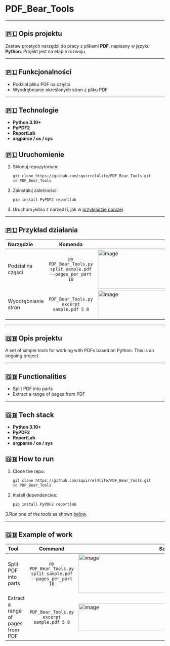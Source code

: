 # PDF_Bear_Tools

---

## 🇵🇱 Opis projektu
Zestaw prostych narzędzi do pracy z plikami **PDF**, napisany w języku **Python**. Projekt jest na etapie rozwoju.

---

## 🇵🇱 Funkcjonalności
- Podział pliku PDF na części
- Wyodrębnianie określonych stron z pliku PDF

---

## 🇵🇱 Technologie
- **Python 3.10+**
- **PyPDF2**
- **ReportLab**
- **argparse / os / sys**

## 🇵🇱 Uruchomienie
1. Sklonuj repozytorium:  
   ```bash
   git clone https://github.com/squirrel4life/PDF_Bear_Tools.git
   cd PDF_Bear_Tools
   ```
2. Zainstaluj zależności:  
   ```bash
   pip install PyPDF2 reportlab
   ```
3. Uruchom jedno z narzędzi, jak w [przykładzie poniżej](#-przykład-działania). 

---

## 🇵🇱 Przykład działania

|Narzędzie|Komenda|Zrzut ekranu|
|:-------------|:-----:|------------|
|Podział na części|`py PDF_Bear_Tools.py split sample.pdf --pages_per_part 10`|<img width="597" height="123" alt="image" src="https://github.com/user-attachments/assets/319e8319-ecc1-4438-9b4b-c527f8d97048" />|
|Wyodrębnianie stron|`PDF_Bear_Tools.py excerpt sample.pdf 5 8`|<img width="598" height="87" alt="image" src="https://github.com/user-attachments/assets/9c53c24b-fe29-4764-8441-e0bb5247eec4" />|

---

## 🇬🇧 Opis projektu
 A set of simple tools for working with PDFs based on Python. This is an ongoing project.

---

## 🇬🇧 Functionalities
- Split PDF into parts
- Extract a range of pages from PDF

---

## 🇬🇧 Tech stack
- **Python 3.10+**
- **PyPDF2**
- **ReportLab**
- **argparse / os / sys**

## 🇬🇧 How to run
1. Clone the repo:  
   ```bash
   git clone https://github.com/squirrel4life/PDF_Bear_Tools.git
   cd PDF_Bear_Tools
   ```
2. Install dependencies:  
   ```bash
   pip install PyPDF2 reportlab
   ```
3.Run one of the tools as shown [below](#-example-of-work). 

---

## 🇬🇧 Example of work
|Tool|Command|Screenshot|
|:-------------|:-----:|------------|
|Split PDF into parts|`py PDF_Bear_Tools.py split sample.pdf --pages_per_part 10`|<img width="597" height="123" alt="image" src="https://github.com/user-attachments/assets/319e8319-ecc1-4438-9b4b-c527f8d97048" />|
|Extract a range of pages from PDF|`PDF_Bear_Tools.py excerpt sample.pdf 5 8`|<img width="598" height="87" alt="image" src="https://github.com/user-attachments/assets/9c53c24b-fe29-4764-8441-e0bb5247eec4" />|
